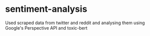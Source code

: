 # sentiment-analysis
Used scraped data from twitter and reddit and analysing them using Google's Perspective API and toxic-bert

